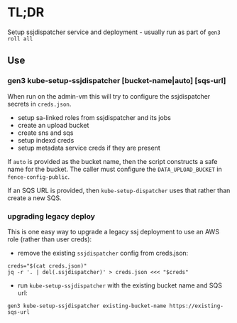 # TL;DR

Setup ssjdispatcher service and deployment - usually run as part of `gen3 roll all`

## Use

### gen3 kube-setup-ssjdispatcher [bucket-name|auto] [sqs-url]

When run on the admin-vm this will try to configure the ssjdispatcher secrets
in `creds.json`.
* setup sa-linked roles from ssjdispatcher and its jobs
* create an upload bucket
* create sns and sqs
* setup indexd creds
* setup metadata service creds if they are present

If `auto` is provided as the bucket name, then the script constructs a
safe name for the bucket.  The caller must configure the `DATA_UPLOAD_BUCKET` in `fence-config-public`.

If an SQS URL is provided, then `kube-setup-dispatcher` uses that rather than
create a new SQS.

### upgrading legacy deploy

This is one easy way to upgrade a legacy ssj deployment to use an AWS role (rather than user creds):
* remove the existing `ssjdispatcher` config from creds.json: 
```
creds="$(cat creds.json)"
jq -r '. | del(.ssjdispatcher)' > creds.json <<< "$creds"
```
* run `kube-setup-ssjdispatcher` with the
existing bucket name and SQS url:
```
gen3 kube-setup-ssjdispatcher existing-bucket-name https://existing-sqs-url
```
